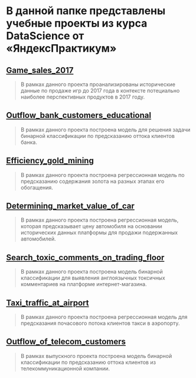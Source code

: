 # В данной папке представлены учебные проекты из курса DataScience от «ЯндексПрактикум»

## [Game_sales_2017](/Game_sales_2017)
> В рамках данного проекта проанализированы исторические данные по продаже игр до 2017 года в контексте потециально наиболее перспективных продуктов в 2017 году.

## [Outflow_bank_customers_educational](/Outflow_bank_customers_educational)
> В рамках данного проекта построена модель для решения задачи бинарной классификации по предсказанию оттока клиентов банка.

## [Efficiency_gold_mining](/Efficiency_gold_mining)
> В рамках данного проекта построена регрессионная модель по предсказанию содержания золота на разных этапах его обогащения.

## [Determining_market_value_of_car](/Determining_market_value_of_car)
> В рамках данного проекта построена регрессионная модель, которая предсказывает цену автомобиля на основании исторических данных платформы для продажи подержанных автомобилей.

## [Search_toxic_comments_on_trading_floor](/Search_toxic_comments_on_trading_floor)
> В рамках данного проекта построена модель бинарной классификации для выявления англоязычных токсичных комментариев на платформе интернет-магазина.

## [Taxi_traffic_at_airport](/Taxi_traffic_at_airport)
> В рамках данного проекта построена регрессионная модель для предсказания почасового потока клиентов такси в аэропорту.

## [Outflow_of_telecom_customers](/Outflow_of_telecom_customers)
> В рамках выпускного проекта построена модель бинарной классификации по предсказанию оттока клиентов из телекоммуникационной компании.
